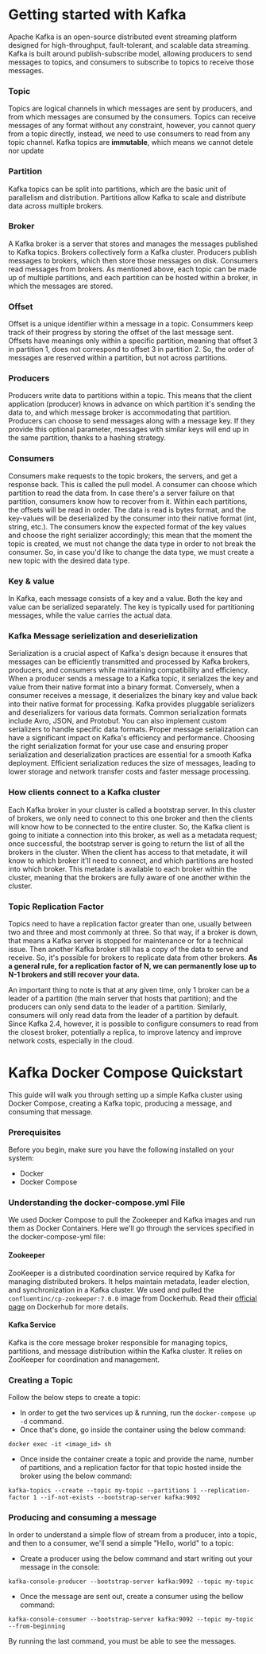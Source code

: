 # Getting started with Kafka 
Apache Kafka is an open-source distributed event streaming platform designed for high-throughput, fault-tolerant, and scalable data streaming.
Kafka is built around publish-subscribe model, allowing producers to send messages to topics, and consumers to subscribe to topics to receive those messages. 
### Topic
Topics are logical channels in which messages are sent by producers, and from which messages are consumed by the consumers. Topics can receive messages of any format without any constraint, however, you cannot query from a topic directly, instead, we need to use consumers to read from any topic channel. Kafka topics are **immutable**, which means we cannot detele nor update 
### Partition 
Kafka topics can be split into partitions, which are the basic unit of parallelism and distribution. Partitions allow Kafka to scale and distribute data across multiple brokers.
### Broker
A Kafka broker is a server that stores and manages the messages published to Kafka topics. Brokers collectively form a Kafka cluster. Producers publish messages to brokers, which then store those messages on disk. Consumers read messages from brokers. As mentioned above, each topic can be made up of multiple partitions, and each partition can be hosted within a broker, in which the messages are stored. 
### Offset 
Offset is a unique identifier within a message in a topic. Consummers keep track of their progress by storing the offset of the last message sent. Offsets have meanings only within a specific partition, meaning that offset 3 in partition 1, does not correspond to offset 3 in partition 2. So, the order of messages are reserved within a partition, but not across partitions. 
### Producers
Producers write data to partitions within a topic. This means that the client application (producer) knows in advance on which partition it's sending the data to, and which message broker is accommodating that partition. Producers can choose to send messages along with a message key. If they provide this optional parameter, messages with similar keys will end up in the same partition, thanks to a hashing strategy. 
### Consumers 
Consumers make requests to the topic brokers, the servers, and get a response back. This is called the pull model. A consumer can choose which partition to read the data from. In case there's a server failure on that partition, consumers know how to recover from it. Within each partitions, the offsets will be read in order. The data is read is bytes format, and the key-values will be deserialized by the consumer into their native format (int, string, etc.). The consumers know the expected format of the key values and choose the right serializer accordingly; this mean that the moment the topic is created, we must not change the data type in order to not break the consumer. So, in case you'd like to change the data type, we must create a new topic with the desired data type.
### Key & value
In Kafka, each message consists of a key and a value. Both the key and value can be serialized separately. The key is typically used for partitioning messages, while the value carries the actual data.
### Kafka Message serielization and deserielization
Serialization is a crucial aspect of Kafka's design because it ensures that messages can be efficiently transmitted and processed by Kafka brokers, producers, and consumers while maintaining compatibility and efficiency. When a producer sends a message to a Kafka topic, it serializes the key and value from their native format into a binary format. Conversely, when a consumer receives a message, it deserializes the binary key and value back into their native format for processing. Kafka provides pluggable serializers and deserializers for various data formats. Common serialization formats include Avro, JSON, and Protobuf. You can also implement custom serializers to handle specific data formats. Proper message serialization can have a significant impact on Kafka's efficiency and performance. Choosing the right serialization format for your use case and ensuring proper serialization and deserialization practices are essential for a smooth Kafka deployment. Efficient serialization reduces the size of messages, leading to lower storage and network transfer costs and faster message processing.
### How clients connect to a Kafka cluster
Each Kafka broker in your cluster is called a bootstrap server. In this cluster of brokers, we only need to connect to this one broker and then the clients will know how to be connected to the entire cluster. So, the Kafka client is going to initiate a connection into this broker, as well as a metadata request; once successful, the bootstrap server is going to return the list of all the brokers in the cluster. When the client has access to that metadate, it will know to which broker it'll need to connect, and which partitions are hosted into which broker. This metadate is available to each broker within the cluster, meaning that the brokers are fully aware of one another within the cluster. 
### Topic Replication Factor
Topics need to have a replication factor greater than one, usually between two and three and most commonly at three. So that way, if a broker is down, that means a Kafka server is stopped for maintenance or for a technical issue. Then another Kafka broker still has a copy of the data to serve and receive. So, it's possible for brokers to replicate data from other brokers. **As a general rule, for a replication factor of N, we can permanently lose up to N-1 brokers and still recover your data.**

An important thing to note is that at any given time, only 1 broker can be a leader of a partition (the main server that hosts that partition); and the producers can only send data to the leader of a partition. Similarly, consumers will only read data from the leader of a partition by default.
Since Kafka 2.4, however, it is possible to configure consumers to read from the closest broker, potentially a replica, to improve latency and improve network costs, especially in the cloud.

# Kafka Docker Compose Quickstart
This guide will walk you through setting up a simple Kafka cluster using Docker Compose, creating a Kafka topic, producing a message, and consuming that message.

### Prerequisites
Before you begin, make sure you have the following installed on your system:

- Docker
- Docker Compose

### Understanding the docker-compose.yml File
We used Docker Compose to pull the Zookeeper and Kafka images and run them as Docker Containers. Here we'll go through the services specified in the docker-compose-yml file:

#### Zookeeper
ZooKeeper is a distributed coordination service required by Kafka for managing distributed brokers. It helps maintain metadata, leader election, and synchronization in a Kafka cluster. We used and pulled the ```confluentinc/cp-zookeeper:7.0.0``` image from Dockerhub. Read their [official page](https://hub.docker.com/_/zookeeper) on Dockerhub for more details. 
#### Kafka Service
Kafka is the core message broker responsible for managing topics, partitions, and message distribution within the Kafka cluster. It relies on ZooKeeper for coordination and management.

### Creating a Topic
Follow the below steps to create a topic: 
- In order to get the two services up & running, run the ```docker-compose up -d``` command. 
- Once that's done, go inside the container using the below command:
```
docker exec -it <image_id> sh
```
- Once inside the container create a topic and provide the name, number of partitions, and a replication factor for that topic hosted inside the broker using the below command: 
```
kafka-topics --create --topic my-topic --partitions 1 --replication-factor 1 --if-not-exists --bootstrap-server kafka:9092
```
### Producing and consuming a message
In order to understand a simple flow of stream from a producer, into a topic, and then to a consumer, we'll send a simple "Hello, world" to a topic:
- Create a producer using the below command and start writing out your message in the console:
```
kafka-console-producer --bootstrap-server kafka:9092 --topic my-topic
```
- Once the message are sent out, create a consumer using the bellow command:
```
kafka-console-consumer --bootstrap-server kafka:9092 --topic my-topic --from-beginning
```
By running the last command, you must be able to see the messages. 